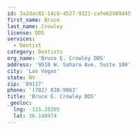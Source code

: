 ```yaml
---
id: 3a2dac82-14c8-4527-9321-cafe62989d45
first_name: Bruce
last_name: Crowley
license: DDS
services:
  - Dentist
category: Dentists
org_name: 'Bruce E. Crowley DDS'
address: '9510 W. Sahara Ave. Suite 100'
city: 'Las Vegas'
state: NV
zip: '89117'
phone: '(702) 838-9863'
title: 'Bruce E. Crowley DDS'
_geoloc:
  lng: -115.28205
  lat: 36.140974
---
```

